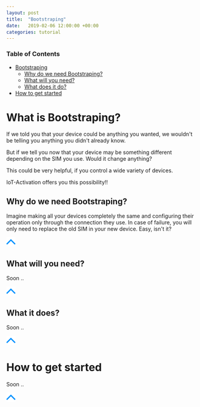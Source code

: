 ```yaml
---
layout: post
title:  "Bootstraping"
date:   2019-02-06 12:00:00 +00:00
categories: tutorial
---
```

### Table of Contents

- [Bootstraping](#bootstraping)
  * [Why do we need Bootstraping?](#why-do-we-need-bootstraping)
  * [What will you need?](#what-will-you-need)
  * [What does it do?](#what-does-it-do)
- [How to get started](#how-to-get-started)


# What is Bootstraping?

If we told you that your device could be anything you wanted, we wouldn't be telling you anything you didn't already know. 

But if we tell you now that your device may be something different depending on the SIM you use.
Would it change anything?

This could be very helpful, if you control a wide variety of devices.

IoT-Activation offers you this possibility!!

## Why do we need Bootstraping?

Imagine making all your devices completely the same and configuring their operation only through the connection they use. 
In case of failure, you will only need to replace the old SIM in your new device. 
Easy, isn't it?

[![pic](pictures/utils/arrow_up.png)](#table-of-contents)

## What will you need?

Soon ..

[![pic](pictures/utils/arrow_up.png)](#table-of-contents)

## What it does?

Soon ..

[![pic](pictures/utils/arrow_up.png)](#table-of-contents)


# How to get started

Soon ..





[![pic](pictures/utils/arrow_up.png)](#table-of-contents)
